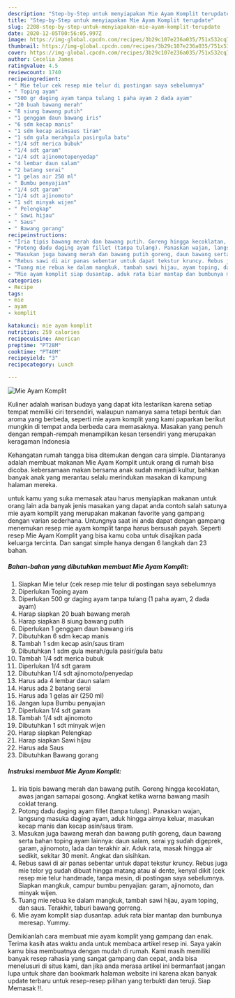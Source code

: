 ```yaml
---
description: "Step-by-Step untuk menyiapakan Mie Ayam Komplit terupdate"
title: "Step-by-Step untuk menyiapakan Mie Ayam Komplit terupdate"
slug: 2208-step-by-step-untuk-menyiapakan-mie-ayam-komplit-terupdate
date: 2020-12-05T00:56:05.997Z
image: https://img-global.cpcdn.com/recipes/3b29c107e236a035/751x532cq70/mie-ayam-komplit-foto-resep-utama.jpg
thumbnail: https://img-global.cpcdn.com/recipes/3b29c107e236a035/751x532cq70/mie-ayam-komplit-foto-resep-utama.jpg
cover: https://img-global.cpcdn.com/recipes/3b29c107e236a035/751x532cq70/mie-ayam-komplit-foto-resep-utama.jpg
author: Cecelia James
ratingvalue: 4.5
reviewcount: 1740
recipeingredient:
- " Mie telur cek resep mie telur di postingan saya sebelumnya"
- " Toping ayam"
- "500 gr daging ayam tanpa tulang 1 paha ayam 2 dada ayam"
- "20 buah bawang merah"
- "8 siung bawang putih"
- "1 genggam daun bawang iris"
- "6 sdm kecap manis"
- "1 sdm kecap asinsaus tiram"
- "1 sdm gula merahgula pasirgula batu"
- "1/4 sdt merica bubuk"
- "1/4 sdt garam"
- "1/4 sdt ajinomotopenyedap"
- "4 lembar daun salam"
- "2 batang serai"
- "1 gelas air 250 ml"
- " Bumbu penyajian"
- "1/4 sdt garam"
- "1/4 sdt ajinomoto"
- "1 sdt minyak wijen"
- " Pelengkap"
- " Sawi hijau"
- " Saus"
- " Bawang gorang"
recipeinstructions:
- "Iria tipis bawang merah dan bawang putih. Goreng hingga kecoklatan, awas jangan samapai gosong. Angkat ketika warna bawang masih coklat terang."
- "Potong dadu daging ayam fillet (tanpa tulang). Panaskan wajan, langsung masuka daging ayam, aduk hingga airnya keluar, masukan kecap manis dan kecap asin/saus tiram."
- "Masukan juga bawang merah dan bawang putih goreng, daun bawang serta bahan toping ayam lainnya: daun salam, serai yg sudah digeprek, garam, ajinomoto, lada dan terakhir air. Aduk rata, masak hingga air sedikit, sekitar 30 menit. Angkat dan sisihkan."
- "Rebus sawi di air panas sebentar untuk dapat tekstur kruncy. Rebus juga mie telor yg sudah dibuat hingga matang atau al dente, kenyal dikit (cek resep mie telur handmade, tanpa mesin, di postingan saya sebelumnya. Siapkan mangkuk, campur bumbu penyajian: garam, ajinomoto, dan minyak wijen."
- "Tuang mie rebua ke dalam mangkuk, tambah sawi hijau, ayam toping, dan saus. Terakhir, taburi bawang gorreng."
- "Mie ayam komplit siap dusantap. aduk rata biar mantap dan bumbunya meresap. Yummy."
categories:
- Recipe
tags:
- mie
- ayam
- komplit

katakunci: mie ayam komplit 
nutrition: 259 calories
recipecuisine: American
preptime: "PT28M"
cooktime: "PT40M"
recipeyield: "3"
recipecategory: Lunch

---
```



![Mie Ayam Komplit](https://img-global.cpcdn.com/recipes/3b29c107e236a035/751x532cq70/mie-ayam-komplit-foto-resep-utama.jpg)

Kuliner adalah warisan budaya yang dapat kita lestarikan karena setiap tempat memiliki ciri tersendiri, walaupun namanya sama tetapi bentuk dan aroma yang berbeda, seperti mie ayam komplit yang kami paparkan berikut mungkin di tempat anda berbeda cara memasaknya. Masakan yang penuh dengan rempah-rempah menampilkan kesan tersendiri yang merupakan keragaman Indonesia

Kehangatan rumah tangga bisa ditemukan dengan cara simple. Diantaranya adalah membuat makanan Mie Ayam Komplit untuk orang di rumah bisa dicoba. kebersamaan makan bersama anak sudah menjadi kultur, bahkan banyak anak yang merantau selalu merindukan masakan di kampung halaman mereka.



untuk kamu yang suka memasak atau harus menyiapkan makanan untuk orang lain ada banyak jenis masakan yang dapat anda contoh salah satunya mie ayam komplit yang merupakan makanan favorite yang gampang dengan varian sederhana. Untungnya saat ini anda dapat dengan gampang menemukan resep mie ayam komplit tanpa harus bersusah payah.
Seperti resep Mie Ayam Komplit yang bisa kamu coba untuk disajikan pada keluarga tercinta. Dan sangat simple hanya dengan 6 langkah dan 23 bahan.


<!--inarticleads1-->

##### Bahan-bahan yang dibutuhkan membuat Mie Ayam Komplit:

1. Siapkan  Mie telur (cek resep mie telur di postingan saya sebelumnya
1. Diperlukan  Toping ayam
1. Diperlukan 500 gr daging ayam tanpa tulang (1 paha ayam, 2 dada ayam)
1. Harap siapkan 20 buah bawang merah
1. Harap siapkan 8 siung bawang putih
1. Diperlukan 1 genggam daun bawang iris
1. Dibutuhkan 6 sdm kecap manis
1. Tambah 1 sdm kecap asin/saus tiram
1. Dibutuhkan 1 sdm gula merah/gula pasir/gula batu
1. Tambah 1/4 sdt merica bubuk
1. Diperlukan 1/4 sdt garam
1. Dibutuhkan 1/4 sdt ajinomoto/penyedap
1. Harus ada 4 lembar daun salam
1. Harus ada 2 batang serai
1. Harus ada 1 gelas air (250 ml)
1. Jangan lupa  Bumbu penyajian
1. Diperlukan 1/4 sdt garam
1. Tambah 1/4 sdt ajinomoto
1. Dibutuhkan 1 sdt minyak wijen
1. Harap siapkan  Pelengkap
1. Harap siapkan  Sawi hijau
1. Harus ada  Saus
1. Dibutuhkan  Bawang gorang




<!--inarticleads2-->

##### Instruksi membuat  Mie Ayam Komplit:

1. Iria tipis bawang merah dan bawang putih. Goreng hingga kecoklatan, awas jangan samapai gosong. Angkat ketika warna bawang masih coklat terang.
1. Potong dadu daging ayam fillet (tanpa tulang). Panaskan wajan, langsung masuka daging ayam, aduk hingga airnya keluar, masukan kecap manis dan kecap asin/saus tiram.
1. Masukan juga bawang merah dan bawang putih goreng, daun bawang serta bahan toping ayam lainnya: daun salam, serai yg sudah digeprek, garam, ajinomoto, lada dan terakhir air. Aduk rata, masak hingga air sedikit, sekitar 30 menit. Angkat dan sisihkan.
1. Rebus sawi di air panas sebentar untuk dapat tekstur kruncy. Rebus juga mie telor yg sudah dibuat hingga matang atau al dente, kenyal dikit (cek resep mie telur handmade, tanpa mesin, di postingan saya sebelumnya. Siapkan mangkuk, campur bumbu penyajian: garam, ajinomoto, dan minyak wijen.
1. Tuang mie rebua ke dalam mangkuk, tambah sawi hijau, ayam toping, dan saus. Terakhir, taburi bawang gorreng.
1. Mie ayam komplit siap dusantap. aduk rata biar mantap dan bumbunya meresap. Yummy.




Demikianlah cara membuat mie ayam komplit yang gampang dan enak. Terima kasih atas waktu anda untuk membaca artikel resep ini. Saya yakin kamu bisa membuatnya dengan mudah di rumah. Kami masih memiliki banyak resep rahasia yang sangat gampang dan cepat, anda bisa menelusuri di situs kami, dan jika anda merasa artikel ini bermanfaat jangan lupa untuk share dan bookmark halaman website ini karena akan banyak update terbaru untuk resep-resep pilihan yang terbukti dan teruji. Siap Memasak !!. 
